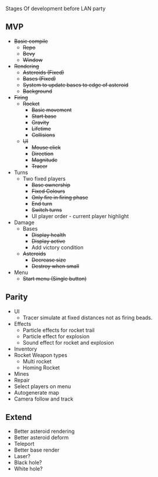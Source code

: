 Stages Of development before LAN party

## MVP
+ ~~Basic compile~~
  + ~~Repo~~
  + ~~Bevy~~
  + ~~Window~~
+ ~~Rendering~~
  + ~~Asteroids (Fixed)~~
  + ~~Bases (Fixed)~~
  + ~~System to update bases to edge of asteroid~~
  + ~~Background~~
+ ~~Firing~~
  + ~~Rocket~~
    + ~~Basic movement~~
    + ~~Start base~~
    + ~~Gravity~~
    + ~~Lifetime~~
    + ~~Collisions~~
  + ~~UI~~ 
    + ~~Mouse click~~
    + ~~Direction~~
    + ~~Magnitude~~
    + ~~Tracer~~
+ Turns
  + Two fixed players
    + ~~Base ownership~~
    + ~~Fixed Colours~~
    + ~~Only fire in firing phase~~
    + ~~End turn~~
    + ~~Switch turns~~
    + UI player order - current player highlight
+ Damage
  + Bases
    + ~~Display health~~
    + ~~Display active~~
    + Add victory condition
  + ~~Asteroids~~
    + ~~Decrease size~~
    + ~~Destroy when small~~
+ Menu
  + ~~Start menu (Single button)~~

## Parity
+ UI
  + Tracer simulate at fixed distances not as firing beads.
+ Effects
  + Particle effects for rocket trail
  + Particle effect for explosion
  + Sound effect for rocket and explosion
+ Inventory
+ Rocket Weapon types
  + Multi rocket
  + Homing Rocket
+ Mines
+ Repair
+ Select players on menu
+ Autogenerate map
+ Camera follow and track

## Extend
+ Better asteroid rendering
+ Better asteroid deform
+ Teleport
+ Better base render
+ Laser?
+ Black hole?
+ White hole?
